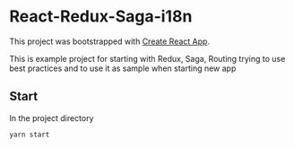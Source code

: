 # React-Redux-Saga-i18n

This project was bootstrapped with [Create React App](https://github.com/facebook/create-react-app).

This is example project for starting with Redux, Saga, Routing trying to use best practices and to use it as sample when starting new app

## Start 

In the project directory 

```yarn start```
